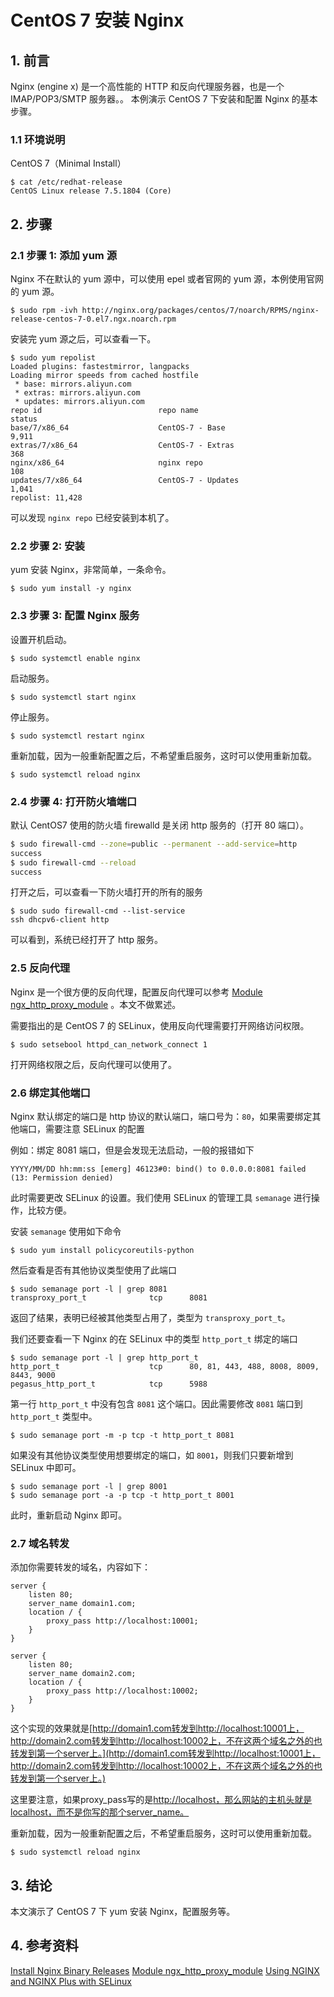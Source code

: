 # CentOS 7 安装 Nginx

## 1. 前言

Nginx \(engine x\) 是一个高性能的 HTTP 和反向代理服务器，也是一个 IMAP/POP3/SMTP 服务器。。 本例演示 CentOS 7 下安装和配置 Nginx 的基本步骤。

### 1.1 环境说明

CentOS 7（Minimal Install）

```text
$ cat /etc/redhat-release 
CentOS Linux release 7.5.1804 (Core)
```

## 2. 步骤

### 2.1 步骤 1: 添加 yum 源

Nginx 不在默认的 yum 源中，可以使用 epel 或者官网的 yum 源，本例使用官网的 yum 源。

```text
$ sudo rpm -ivh http://nginx.org/packages/centos/7/noarch/RPMS/nginx-release-centos-7-0.el7.ngx.noarch.rpm
```

安装完 yum 源之后，可以查看一下。

```text
$ sudo yum repolist
Loaded plugins: fastestmirror, langpacks
Loading mirror speeds from cached hostfile
 * base: mirrors.aliyun.com
 * extras: mirrors.aliyun.com
 * updates: mirrors.aliyun.com
repo id                          repo name                          status
base/7/x86_64                    CentOS-7 - Base                    9,911
extras/7/x86_64                  CentOS-7 - Extras                    368
nginx/x86_64                     nginx repo                           108
updates/7/x86_64                 CentOS-7 - Updates                 1,041
repolist: 11,428
```

可以发现 `nginx repo` 已经安装到本机了。

### 2.2 步骤 2: 安装

yum 安装 Nginx，非常简单，一条命令。

```text
$ sudo yum install -y nginx
```

### 2.3 步骤 3: 配置 Nginx 服务

设置开机启动。

```text
$ sudo systemctl enable nginx
```

启动服务。

```text
$ sudo systemctl start nginx
```

停止服务。

```text
$ sudo systemctl restart nginx
```

重新加载，因为一般重新配置之后，不希望重启服务，这时可以使用重新加载。

```text
$ sudo systemctl reload nginx
```

### 2.4 步骤 4: 打开防火墙端口

默认 CentOS7 使用的防火墙 firewalld 是关闭 http 服务的（打开 80 端口）。

```bash
$ sudo firewall-cmd --zone=public --permanent --add-service=http
success
$ sudo firewall-cmd --reload
success
```

打开之后，可以查看一下防火墙打开的所有的服务

```text
$ sudo sudo firewall-cmd --list-service
ssh dhcpv6-client http
```

可以看到，系统已经打开了 http 服务。

### 2.5 反向代理

Nginx 是一个很方便的反向代理，配置反向代理可以参考 [Module ngx\_http\_proxy\_module](http://nginx.org/en/docs/http/ngx_http_proxy_module.html) 。本文不做累述。

需要指出的是 CentOS 7 的 SELinux，使用反向代理需要打开网络访问权限。

```text
$ sudo setsebool httpd_can_network_connect 1
```

打开网络权限之后，反向代理可以使用了。

### 2.6 绑定其他端口

Nginx 默认绑定的端口是 http 协议的默认端口，端口号为：`80`，如果需要绑定其他端口，需要注意 SELinux 的配置

例如：绑定 8081 端口，但是会发现无法启动，一般的报错如下

```text
YYYY/MM/DD hh:mm:ss [emerg] 46123#0: bind() to 0.0.0.0:8081 failed (13: Permission denied)
```

此时需要更改 SELinux 的设置。我们使用 SELinux 的管理工具 `semanage` 进行操作，比较方便。

安装 `semanage` 使用如下命令

```text
$ sudo yum install policycoreutils-python
```

然后查看是否有其他协议类型使用了此端口

```text
$ sudo semanage port -l | grep 8081
transproxy_port_t              tcp      8081
```

返回了结果，表明已经被其他类型占用了，类型为 `transproxy_port_t`。

我们还要查看一下 Nginx 的在 SELinux 中的类型 `http_port_t` 绑定的端口

```text
$ sudo semanage port -l | grep http_port_t
http_port_t                    tcp      80, 81, 443, 488, 8008, 8009, 8443, 9000
pegasus_http_port_t            tcp      5988
```

第一行 `http_port_t` 中没有包含 `8081` 这个端口。因此需要修改 `8081` 端口到 `http_port_t` 类型中。

```text
$ sudo semanage port -m -p tcp -t http_port_t 8081
```

如果没有其他协议类型使用想要绑定的端口，如 `8001`，则我们只要新增到 SELinux 中即可。

```text
$ sudo semanage port -l | grep 8001
$ sudo semanage port -a -p tcp -t http_port_t 8001
```

此时，重新启动 Nginx 即可。

### 2.7 域名转发

添加你需要转发的域名，内容如下：

```text
server {
    listen 80;
    server_name domain1.com;
    location / {
        proxy_pass http://localhost:10001;
    }
}

server {
    listen 80;
    server_name domain2.com;
    location / {
        proxy_pass http://localhost:10002;
    }
}
```

这个实现的效果就是[http://domain1.com转发到http://localhost:10001上，http://domain2.com转发到http://localhost:10002上，不在这两个域名之外的也转发到第一个server上。](http://domain1.com转发到http://localhost:10001上，http://domain2.com转发到http://localhost:10002上，不在这两个域名之外的也转发到第一个server上。)

这里要注意，如果proxy\_pass写的是[http://localhost，那么网站的主机头就是localhost，而不是你写的那个server\_name。](http://localhost，那么网站的主机头就是localhost，而不是你写的那个server_name。)

重新加载，因为一般重新配置之后，不希望重启服务，这时可以使用重新加载。

```text
$ sudo systemctl reload nginx
```

## 3. 结论

本文演示了 CentOS 7 下 yum 安装 Nginx，配置服务等。

## 4. 参考资料

[Install Nginx Binary Releases](https://www.nginx.com/resources/wiki/start/topics/tutorials/install/) [Module ngx\_http\_proxy\_module](http://nginx.org/en/docs/http/ngx_http_proxy_module.html) [Using NGINX and NGINX Plus with SELinux](https://www.nginx.com/blog/using-nginx-plus-with-selinux/)

